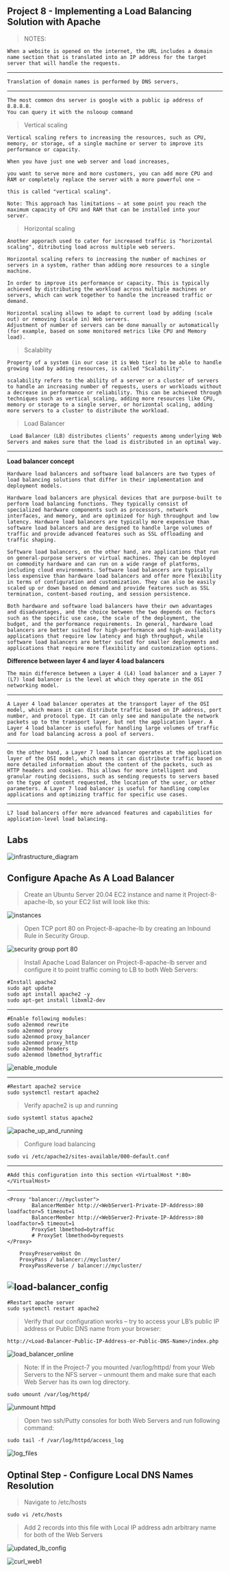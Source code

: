 ## Project 8 - Implementing a Load Balancing Solution with Apache

> NOTES: 

    When a website is opened on the internet, the URL includes a domain name section that is translated into an IP address for the target server that will handle the requests.
---
    Translation of domain names is performed by DNS servers,
---
    The most common dns server is google with a public ip address of 8.8.8.8.
    You can query it with the nslooup command

> Vertical scaling

    Vertical scaling refers to increasing the resources, such as CPU, memory, or storage, of a single machine or server to improve its performance or capacity.

    When you have just one web server and load increases, 

    you want to serve more and more customers, you can add more CPU and RAM or completely replace the server with a more powerful one – 
    
    this is called "vertical scaling". 
    
    Note: This approach has limitations – at some point you reach the maximum capacity of CPU and RAM that can be installed into your server.

> Horizontal scaling

    Another apporach used to cater for increased traffic is "horizontal scaling", ditributing load across multiple web servers. 

    Horizontal scaling refers to increasing the number of machines or servers in a system, rather than adding more resources to a single machine.
    
    In order to improve its performance or capacity. This is typically achieved by distributing the workload across multiple machines or servers, which can work together to handle the increased traffic or demand.

    Horizontal scaling allows to adapt to current load by adding (scale out) or removing (scale in) Web servers. 
    Adjustment of number of servers can be done manually or automatically (for example, based on some monitored metrics like CPU and Memory load).

> Scalablity

    Property of a system (in our case it is Web tier) to be able to handle growing load by adding resources, is called "Scalability".

    scalability refers to the ability of a server or a cluster of servers to handle an increasing number of requests, users or workloads without a decrease in performance or reliability. This can be achieved through techniques such as vertical scaling, adding more resources like CPU, memory or storage to a single server, or horizontal scaling, adding more servers to a cluster to distribute the workload.


> Load Balancer

     Load Balancer (LB) distributes clients’ requests among underlying Web Servers and makes sure that the load is distributed in an optimal way.
---

__Load balancer concept__

    Hardware load balancers and software load balancers are two types of load balancing solutions that differ in their implementation and deployment models.

    Hardware load balancers are physical devices that are purpose-built to perform load balancing functions. They typically consist of specialized hardware components such as processors, network interfaces, and memory, and are optimized for high throughput and low latency. Hardware load balancers are typically more expensive than software load balancers and are designed to handle large volumes of traffic and provide advanced features such as SSL offloading and traffic shaping.

    Software load balancers, on the other hand, are applications that run on general-purpose servers or virtual machines. They can be deployed on commodity hardware and can run on a wide range of platforms, including cloud environments. Software load balancers are typically less expensive than hardware load balancers and offer more flexibility in terms of configuration and customization. They can also be easily scaled up or down based on demand and provide features such as SSL termination, content-based routing, and session persistence.

    Both hardware and software load balancers have their own advantages and disadvantages, and the choice between the two depends on factors such as the specific use case, the scale of the deployment, the budget, and the performance requirements. In general, hardware load balancers are better suited for high-performance and high-availability applications that require low latency and high throughput, while software load balancers are better suited for smaller deployments and applications that require more flexibility and customization options.


__Difference between layer 4 and layer 4 load balancers__

    The main difference between a Layer 4 (L4) load balancer and a Layer 7 (L7) load balancer is the level at which they operate in the OSI networking model.
---
    A Layer 4 load balancer operates at the transport layer of the OSI model, which means it can distribute traffic based on IP address, port number, and protocol type. It can only see and manipulate the network packets up to the transport layer, but not the application layer. A Layer 4 load balancer is useful for handling large volumes of traffic and for load balancing across a pool of servers.
---
    On the other hand, a Layer 7 load balancer operates at the application layer of the OSI model, which means it can distribute traffic based on more detailed information about the content of the packets, such as HTTP headers and cookies. This allows for more intelligent and granular routing decisions, such as sending requests to servers based on the type of content requested, the location of the user, or other parameters. A Layer 7 load balancer is useful for handling complex applications and optimizing traffic for specific use cases.
---
    L7 load balancers offer more advanced features and capabilities for application-level load balancing.


## Labs

![infrastructure_diagram](./images/infrastructure_diagram.png)

##  Configure Apache As A Load Balancer

> Create an Ubuntu Server 20.04 EC2 instance and name it Project-8-apache-lb, so your EC2 list will look like this:

![instances](./images/instances.png)

> Open TCP port 80 on Project-8-apache-lb by creating an Inbound Rule in Security Group.

![security group port 80](./images/security_group_port80.png)


> Install Apache Load Balancer on Project-8-apache-lb server and configure it to point traffic coming to LB to both Web Servers:


    #Install apache2
    sudo apt update
    sudo apt install apache2 -y
    sudo apt-get install libxml2-dev
---
    #Enable following modules:
    sudo a2enmod rewrite
    sudo a2enmod proxy
    sudo a2enmod proxy_balancer
    sudo a2enmod proxy_http
    sudo a2enmod headers
    sudo a2enmod lbmethod_bytraffic

![enable_module](./images/modules.png)

---
    #Restart apache2 service
    sudo systemctl restart apache2


> Verify apache2 is up and running

    sudo systemtl status apache2

![apache_up_and_running](./images/apache_up_and_running.png)

> Configure load balancing

    sudo vi /etc/apache2/sites-available/000-default.conf

---
    #Add this configuration into this section <VirtualHost *:80>  </VirtualHost>
---

    <Proxy "balancer://mycluster">
            BalancerMember http://<WebServer1-Private-IP-Address>:80 loadfactor=5 timeout=1
            BalancerMember http://<WebServer2-Private-IP-Address>:80 loadfactor=5 timeout=1
            ProxySet lbmethod=bytraffic
            # ProxySet lbmethod=byrequests
    </Proxy>

        ProxyPreserveHost On
        ProxyPass / balancer://mycluster/
        ProxyPassReverse / balancer://mycluster/

![load-balancer_config](./images/lb_config.png)
---
    #Restart apache server
    sudo systemctl restart apache2


> Verify that our configuration works – try to access your LB’s public IP address or Public DNS name from your browser:

    http://<Load-Balancer-Public-IP-Address-or-Public-DNS-Name>/index.php

![load_balancer_online](./images/load_balancer_online.png)

> Note: If in the Project-7 you mounted /var/log/httpd/ from your Web Servers to the NFS server – unmount them and make sure that each Web Server has its own log directory.

    sudo umount /var/log/httpd/

![unmount httpd](./images/umount_log_httpd.png)

> Open two ssh/Putty consoles for both Web Servers and run following command:   

    sudo tail -f /var/log/httpd/access_log

![log_files](./images/log_files.png)


## Optinal Step - Configure Local DNS Names Resolution

> Navigate to /etc/hosts

    sudo vi /etc/hosts

> Add 2 records into this file with Local IP address adn arbitrary name for both of the Web Servers

![updated_lb_config](./images/updated_config.png)

![curl_web1](./images/curl_web1.png)